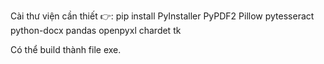  Cài thư viện cần thiết 👉: pip install PyInstaller PyPDF2 Pillow pytesseract python-docx pandas openpyxl chardet tk

 Có thể build thành file exe.
